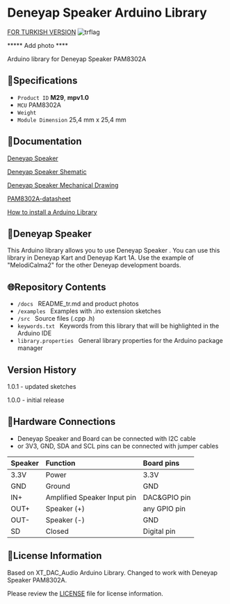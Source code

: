 # Deneyap Speaker Arduino Library
[FOR TURKISH VERSION](docs/README_tr.md) ![trflag](https://github.com/deneyapkart/deneyapkart-arduino-core/blob/master/docs/tr.png)

***** Add photo ****

Arduino library for Deneyap Speaker PAM8302A

## :mag_right:Specifications 
- `Product ID` **M29**, **mpv1.0**
- `MCU` PAM8302A
- `Weight` 
- `Module Dimension` 25,4 mm x 25,4 mm

## :closed_book:Documentation
[Deneyap Speaker](https://docs.deneyapkart.org/en/content/contentDetail/deneyap-module-deneyap-speaker-m29)

[Deneyap Speaker Shematic](https://cdn.deneyapkart.org/media/upload/userFormUpload/jK7N10tjlSvpvxTOBJTOzDI4mnhFc8Gt.pdf)

[Deneyap Speaker Mechanical Drawing](https://cdn.deneyapkart.org/media/upload/userFormUpload/oOS8e2k6AIGAZUH9mr5JS5CZf0Xf8JM1.pdf)

[PAM8302A-datasheet](https://www.diodes.com/assets/Datasheets/PAM8302A.pdf)

[How to install a Arduino Library](https://docs.arduino.cc/software/ide-v1/tutorials/installing-libraries)

## :pushpin:Deneyap Speaker
This Arduino library allows you to use Deneyap Speaker . You can use this library in Deneyap Kart and Deneyap Kart 1A.
Use the example of "MelodiCalma2" for the other Deneyap development boards. 

## :globe_with_meridians:Repository Contents
- `/docs ` README_tr.md and product photos
- `/examples ` Examples with .ino extension sketches
- `/src ` Source files (.cpp .h)
- `keywords.txt ` Keywords from this library that will be highlighted in the Arduino IDE
- `library.properties ` General library properties for the Arduino package manager

## Version History
1.0.1 - updated sketches

1.0.0 - initial release

## :rocket:Hardware Connections
- Deneyap Speaker and Board can be connected with I2C cable
- or 3V3, GND, SDA and SCL pins can be connected with jumper cables

|Speaker| Function | Board pins | 
|:--- |   :---  | :---|
|3.3V | Power   |3.3V |      
|GND  | Ground  | GND | 
|IN+  |Amplified Speaker Input pin|DAC&GPIO pin|
|OUT+ |Speaker (+)| any GPIO pin |
|OUT- |Speaker (-)| GND |
|SD   |Closed|Digital pin|

## :bookmark_tabs:License Information
Based on XT_DAC_Audio Arduino Library. Changed to work with Deneyap Speaker PAM8302A.

Please review the [LICENSE](https://github.com/deneyapkart/deneyap-hoparlor-arduino-library/blob/master/LICENSE) file for license information.
